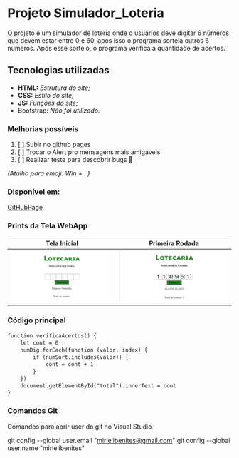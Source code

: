 # Projeto Simulador_Loteria
O projeto é um simulador de loteria onde o usuários deve digitar 6 números que devem estar entre 0 e 60, 
após isso o programa sorteia outros 6 números. Após esse sorteio, o programa verifica a quantidade de acertos.

## Tecnologias utilizadas
- **HTML:** _Estrutura do site;_
- **CSS:** _Estilo do site;_
- **JS:** _Funções do site;_
- ~~Bootstrap~~: _Não foi utilizado._

### Melhorias possíveis 
1. [ ] Subir no github pages
2. [ ] Trocar o Alert pro mensagens mais amigáveis
3. [ ] Realizar teste para descobrir bugs 🎈 

_(Atalho para emoji: Win + . )_

### Disponível em: 
[GitHubPage](https://mirielibenites.github.io/Simulador_Loteria/)

### Prints da Tela WebApp
| Tela Inicial | Primeira Rodada |
|--------------|-----------------|
| ![Tela inicial do Site](/img/tela1.png)     | ![Tela de Sorteio](/img/tela2.png)    |

### Código principal
```js:
function verificaAcertos() {
    let cont = 0
    numDig.forEach(function (valor, index) {
        if (numSort.includes(valor)) {
            cont = cont + 1
        }
    })
    document.getElementById("total").innerText = cont
}
```

### Comandos Git

Comandos para abrir user do git no Visual Studio

git config --global user.email "mirielibenites@gmail.com"
git config --global user.name "mirielibenites"
